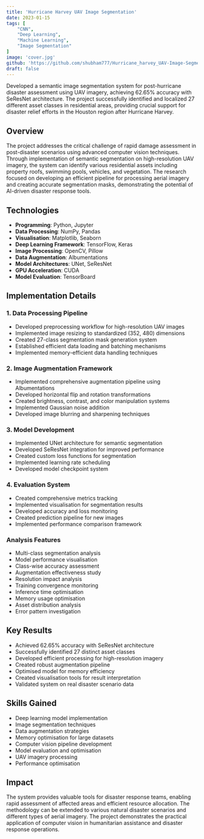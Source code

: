 ```yaml
---
title: 'Hurricane Harvey UAV Image Segmentation'
date: 2023-01-15
tags: [
    "CNN",
    "Deep Learning",
    "Machine Learning",
    "Image Segmentation"
]
image: 'cover.jpg'
github: 'https://github.com/shubham777/Hurricane_harvey_UAV-Image-Segmentation'
draft: false
---
```


Developed a semantic image segmentation system for post-hurricane disaster assessment using UAV imagery, achieving 62.65% accuracy with SeResNet architecture. The project successfully identified and localized 27 different asset classes in residential areas, providing crucial support for disaster relief efforts in the Houston region after Hurricane Harvey.

<!--more-->

## Overview
The project addresses the critical challenge of rapid damage assessment in post-disaster scenarios using advanced computer vision techniques. Through implementation of semantic segmentation on high-resolution UAV imagery, the system can identify various residential assets including property roofs, swimming pools, vehicles, and vegetation. The research focused on developing an efficient pipeline for processing aerial imagery and creating accurate segmentation masks, demonstrating the potential of AI-driven disaster response tools.

## Technologies
- **Programming**: Python, Jupyter
- **Data Processing**: NumPy, Pandas
- **Visualisation**: Matplotlib, Seaborn
- **Deep Learning Framework**: TensorFlow, Keras
- **Image Processing**: OpenCV, Pillow
- **Data Augmentation**: Albumentations
- **Model Architectures**: UNet, SeResNet
- **GPU Acceleration**: CUDA
- **Model Evaluation**: TensorBoard

## Implementation Details

### 1. Data Processing Pipeline
- Developed preprocessing workflow for high-resolution UAV images
- Implemented image resizing to standardized (352, 480) dimensions
- Created 27-class segmentation mask generation system
- Established efficient data loading and batching mechanisms
- Implemented memory-efficient data handling techniques

### 2. Image Augmentation Framework
- Implemented comprehensive augmentation pipeline using Albumentations
- Developed horizontal flip and rotation transformations
- Created brightness, contrast, and color manipulation systems
- Implemented Gaussian noise addition
- Developed image blurring and sharpening techniques

### 3. Model Development
- Implemented UNet architecture for semantic segmentation
- Developed SeResNet integration for improved performance
- Created custom loss functions for segmentation
- Implemented learning rate scheduling
- Developed model checkpoint system

### 4. Evaluation System
- Created comprehensive metrics tracking
- Implemented visualisation for segmentation results
- Developed accuracy and loss monitoring
- Created prediction pipeline for new images
- Implemented performance comparison framework

### Analysis Features
- Multi-class segmentation analysis
- Model performance visualisation
- Class-wise accuracy assessment
- Augmentation effectiveness study
- Resolution impact analysis
- Training convergence monitoring
- Inference time optimisation
- Memory usage optimisation
- Asset distribution analysis
- Error pattern investigation

## Key Results
- Achieved 62.65% accuracy with SeResNet architecture
- Successfully identified 27 distinct asset classes
- Developed efficient processing for high-resolution imagery
- Created robust augmentation pipeline
- Optimised model for memory efficiency
- Created visualisation tools for result interpretation
- Validated system on real disaster scenario data

## Skills Gained
- Deep learning model implementation
- Image segmentation techniques
- Data augmentation strategies
- Memory optimisation for large datasets
- Computer vision pipeline development
- Model evaluation and optimisation
- UAV imagery processing
- Performance optimisation

## Impact
The system provides valuable tools for disaster response teams, enabling rapid assessment of affected areas and efficient resource allocation. The methodology can be extended to various natural disaster scenarios and different types of aerial imagery. The project demonstrates the practical application of computer vision in humanitarian assistance and disaster response operations.
